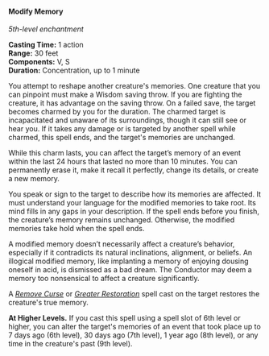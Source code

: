 #### Modify Memory
<!-- markdownlint-disable link-image-reference-definitions -->
[_metadata_:spell_name]:- "Modify Memory"
[_metadata_:spell_level]:- "5"
[_metadata_:spell_school]:- "enchantment"
[_metadata_:ritual]:- "false"
[_metadata_:casting_time_amount]:- "1"
[_metadata_:casting_time_unit]:- "action"
[_metadata_:range]:- "30 feet"
[_metadata_:target]:- "one creature"
[_metadata_:components_verbal]:- "true"
[_metadata_:components_somatic]:- "true"
[_metadata_:components_material]:- "false"
[_metadata_:duration]:- "1 minute"
[_metadata_:concentration]:- "true"
[_metadata_:saving_throw]:- "Wisdom"
[_metadata_:saving_throw_success]:- "avoids_effect"
[_metadata_:compared_to_wotc_srd_5.1]:- "mechanics_different_wording_different"
[_metadata_:compared_to_a5e_srd]:- "mechanics_different_wording_different"
<!-- markdownlint-disable-next-line no-emphasis-as-heading -->
_5th-level enchantment_

**Casting Time:** 1 action \
**Range:** 30 feet \
**Components:** V, S \
**Duration:** Concentration, up to 1 minute

You attempt to reshape another creature's memories.
One creature that you can pinpoint must make a Wisdom saving throw.
If you are fighting the creature, it has advantage on the saving throw.
On a failed save, the target becomes charmed by you for the duration.
The charmed target is incapacitated and unaware of its surroundings, though it can still see or hear you.
If it takes any damage or is targeted by another spell while charmed, this spell ends, and the target's memories are unchanged.

While this charm lasts, you can affect the target’s memory of an event within the last 24 hours that lasted no more than 10 minutes.
You can permanently erase it, make it recall it perfectly, change its details, or create a new memory.

You speak or sign to the target to describe how its memories are affected.
It must understand your language for the modified memories to take root.
Its mind fills in any gaps in your description.
If the spell ends before you finish, the creature’s memory remains unchanged.
Otherwise, the modified memories take hold when the spell ends.

A modified memory doesn’t necessarily affect a creature’s behavior, especially if it contradicts its natural inclinations, alignment, or beliefs.
An illogical modified memory, like implanting a memory of enjoying dousing oneself in acid, is dismissed as a bad dream.
The Conductor may deem a memory too nonsensical to affect a creature significantly.

A _[<span class="spell">Remove Curse</span>](#Remove_Curse_remove_curse)_ or _[<span class="spell">Greater Restoration</span>](#Greater_Restoration_greater_restoration)_ spell cast on the target restores the creature's true memory.

**At Higher Levels.**
If you cast this spell using a spell slot of 6th level or higher, you can alter the target's memories of an event that took place up to 7 days ago (6th level), 30 days ago (7th level), 1 year ago (8th level), or any time in the creature's past (9th level).
